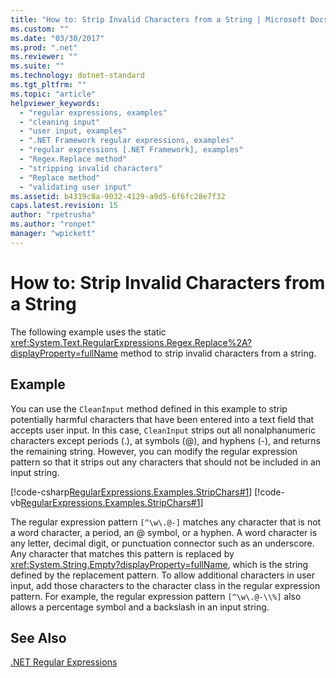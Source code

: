 ```yaml
---
title: "How to: Strip Invalid Characters from a String | Microsoft Docs"
ms.custom: ""
ms.date: "03/30/2017"
ms.prod: ".net"
ms.reviewer: ""
ms.suite: ""
ms.technology: dotnet-standard
ms.tgt_pltfrm: ""
ms.topic: "article"
helpviewer_keywords: 
  - "regular expressions, examples"
  - "cleaning input"
  - "user input, examples"
  - ".NET Framework regular expressions, examples"
  - "regular expressions [.NET Framework], examples"
  - "Regex.Replace method"
  - "stripping invalid characters"
  - "Replace method"
  - "validating user input"
ms.assetid: b4319c8a-9032-4129-a9d5-6f6fc28e7f32
caps.latest.revision: 15
author: "rpetrusha"
ms.author: "ronpet"
manager: "wpickett"
---
```

# How to: Strip Invalid Characters from a String
The following example uses the static <xref:System.Text.RegularExpressions.Regex.Replace%2A?displayProperty=fullName> method to strip invalid characters from a string.  
  
## Example  
 You can use the `CleanInput` method defined in this example to strip potentially harmful characters that have been entered into a text field that accepts user input. In this case, `CleanInput` strips out all nonalphanumeric characters except periods (.), at symbols (@), and hyphens (-), and returns the remaining string. However, you can modify the regular expression pattern so that it strips out any characters that should not be included in an input string.  
  
 [!code-csharp[RegularExpressions.Examples.StripChars#1](../../../samples/snippets/csharp/VS_Snippets_CLR/RegularExpressions.Examples.StripChars/cs/Example.cs#1)]
 [!code-vb[RegularExpressions.Examples.StripChars#1](../../../samples/snippets/visualbasic/VS_Snippets_CLR/RegularExpressions.Examples.StripChars/vb/Example.vb#1)]  
  
 The regular expression pattern `[^\w\.@-]` matches any character that is not a word character, a period, an @ symbol, or a hyphen. A word character is any letter, decimal digit, or punctuation connector such as an underscore. Any character that matches this pattern is replaced by <xref:System.String.Empty?displayProperty=fullName>, which is the string defined by the replacement pattern. To allow additional characters in user input, add those characters to the character class in the regular expression pattern. For example, the regular expression pattern `[^\w\.@-\\%]` also allows a percentage symbol and a backslash in an input string.  
  
## See Also  
 [.NET Regular Expressions](../../../docs/standard/base-types/regular-expressions.md)